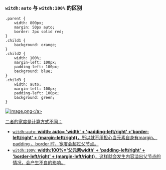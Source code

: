 ### `witdh:auto` 与 `witdh:100%` 的区别
```
.parent {
    width: 800px;
    margin: 50px auto;
    border: 2px solid red;
}
.child1 {
    background: orange;
}
.child2 {
    width: 100%;
    margin-left: 100px;
    padding-left: 100px;
    background: blue;
}
.child3 {
    width: auto;
    margin-left: 100px;
    padding-left: 100px;
    background: green;
}
```

<a data-fancybox title="image.png" href="https://p3-juejin.byteimg.com/tos-cn-i-k3u1fbpfcp/4bd01011a2c74e4fa3a309db20851e2f~tplv-k3u1fbpfcp-watermark.image?">![image.png](https://p3-juejin.byteimg.com/tos-cn-i-k3u1fbpfcp/4bd01011a2c74e4fa3a309db20851e2f~tplv-k3u1fbpfcp-watermark.image?)</a>

二者的宽度是计算方式不同：
- `witdh:auto`: **width: auto= 'width' + 'padding-left/right' +'border-left/right' + (margin-left/right)**，所以就不用担心当元素自身有margin、padding 、border 时，宽度会超过父节点。
- `witdh:100%`: **width:100%='父元素width' + 'padding-left/right' + 'border-left/right' + (margin-left/right)**，这样就会发生内容溢出父节点的情况，会产生不良的影响。